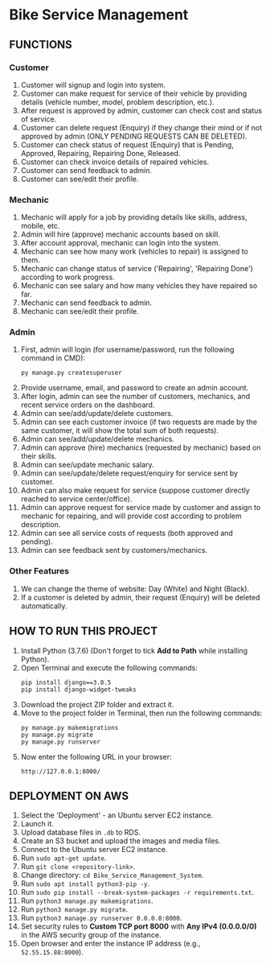 # Bike Service Management

## FUNCTIONS

### Customer
1. Customer will signup and login into system.
2. Customer can make request for service of their vehicle by providing details (vehicle number, model, problem description, etc.).
3. After request is approved by admin, customer can check cost and status of service.
4. Customer can delete request (Enquiry) if they change their mind or if not approved by admin (ONLY PENDING REQUESTS CAN BE DELETED).
5. Customer can check status of request (Enquiry) that is Pending, Approved, Repairing, Repairing Done, Released.
6. Customer can check invoice details of repaired vehicles.
7. Customer can send feedback to admin.
8. Customer can see/edit their profile.

### Mechanic
1. Mechanic will apply for a job by providing details like skills, address, mobile, etc.
2. Admin will hire (approve) mechanic accounts based on skill.
3. After account approval, mechanic can login into the system.
4. Mechanic can see how many work (vehicles to repair) is assigned to them.
5. Mechanic can change status of service ('Repairing', 'Repairing Done') according to work progress.
6. Mechanic can see salary and how many vehicles they have repaired so far.
7. Mechanic can send feedback to admin.
8. Mechanic can see/edit their profile.

### Admin
1. First, admin will login (for username/password, run the following command in CMD):
   ```
   py manage.py createsuperuser
   ```
2. Provide username, email, and password to create an admin account.
3. After login, admin can see the number of customers, mechanics, and recent service orders on the dashboard.
4. Admin can see/add/update/delete customers.
5. Admin can see each customer invoice (if two requests are made by the same customer, it will show the total sum of both requests).
6. Admin can see/add/update/delete mechanics.
7. Admin can approve (hire) mechanics (requested by mechanic) based on their skills.
8. Admin can see/update mechanic salary.
9. Admin can see/update/delete request/enquiry for service sent by customer.
10. Admin can also make request for service (suppose customer directly reached to service center/office).
11. Admin can approve request for service made by customer and assign to mechanic for repairing, and will provide cost according to problem description.
12. Admin can see all service costs of requests (both approved and pending).
13. Admin can see feedback sent by customers/mechanics.

### Other Features
1. We can change the theme of website: Day (White) and Night (Black).
2. If a customer is deleted by admin, their request (Enquiry) will be deleted automatically.

## HOW TO RUN THIS PROJECT
1. Install Python (3.7.6) (Don't forget to tick **Add to Path** while installing Python).
2. Open Terminal and execute the following commands:
   ```
   pip install django==3.0.5
   pip install django-widget-tweaks
   ```
3. Download the project ZIP folder and extract it.
4. Move to the project folder in Terminal, then run the following commands:
   ```
   py manage.py makemigrations
   py manage.py migrate
   py manage.py runserver
   ```
5. Now enter the following URL in your browser:
   ```
   http://127.0.0.1:8000/
   ```

## DEPLOYMENT ON AWS
1. Select the 'Deployment' - an Ubuntu server EC2 instance.
2. Launch it.
3. Upload database files in `.db` to RDS.
4. Create an S3 bucket and upload the images and media files.
5. Connect to the Ubuntu server EC2 instance.
6. Run `sudo apt-get update`.
7. Run `git clone <repository-link>`.
8. Change directory: `cd Bike_Service_Management_System`.
9. Run `sudo apt install python3-pip -y`.
10. Run `sudo pip install --break-system-packages -r requirements.txt`.
11. Run `python3 manage.py makemigrations`.
12. Run `python3 manage.py migrate`.
13. Run `python3 manage.py runserver 0.0.0.0:8000`.
14. Set security rules to **Custom TCP port 8000** with **Any IPv4 (0.0.0.0/0)** in the AWS security group of the instance.
15. Open browser and enter the instance IP address (e.g., `52.55.15.88:8000`).
